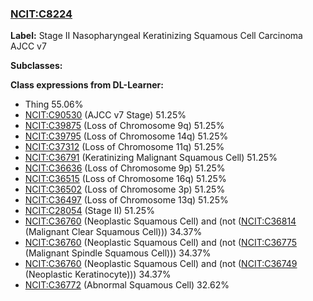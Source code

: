 
### [NCIT:C8224](http://purl.obolibrary.org/obo/NCIT_C8224)
**Label:** Stage II Nasopharyngeal Keratinizing Squamous Cell Carcinoma AJCC v7

**Subclasses:** 

**Class expressions from DL-Learner:**

- Thing 55.06%
- [NCIT:C90530](http://purl.obolibrary.org/obo/NCIT_C90530) (AJCC v7 Stage) 51.25%
- [NCIT:C39875](http://purl.obolibrary.org/obo/NCIT_C39875) (Loss of Chromosome 9q) 51.25%
- [NCIT:C39795](http://purl.obolibrary.org/obo/NCIT_C39795) (Loss of Chromosome 14q) 51.25%
- [NCIT:C37312](http://purl.obolibrary.org/obo/NCIT_C37312) (Loss of Chromosome 11q) 51.25%
- [NCIT:C36791](http://purl.obolibrary.org/obo/NCIT_C36791) (Keratinizing Malignant Squamous Cell) 51.25%
- [NCIT:C36636](http://purl.obolibrary.org/obo/NCIT_C36636) (Loss of Chromosome 9p) 51.25%
- [NCIT:C36515](http://purl.obolibrary.org/obo/NCIT_C36515) (Loss of Chromosome 16q) 51.25%
- [NCIT:C36502](http://purl.obolibrary.org/obo/NCIT_C36502) (Loss of Chromosome 3p) 51.25%
- [NCIT:C36497](http://purl.obolibrary.org/obo/NCIT_C36497) (Loss of Chromosome 13q) 51.25%
- [NCIT:C28054](http://purl.obolibrary.org/obo/NCIT_C28054) (Stage II) 51.25%
- [NCIT:C36760](http://purl.obolibrary.org/obo/NCIT_C36760) (Neoplastic Squamous Cell) and (not ([NCIT:C36814](http://purl.obolibrary.org/obo/NCIT_C36814) (Malignant Clear Squamous Cell))) 34.37%
- [NCIT:C36760](http://purl.obolibrary.org/obo/NCIT_C36760) (Neoplastic Squamous Cell) and (not ([NCIT:C36775](http://purl.obolibrary.org/obo/NCIT_C36775) (Malignant Spindle Squamous Cell))) 34.37%
- [NCIT:C36760](http://purl.obolibrary.org/obo/NCIT_C36760) (Neoplastic Squamous Cell) and (not ([NCIT:C36749](http://purl.obolibrary.org/obo/NCIT_C36749) (Neoplastic Keratinocyte))) 34.37%
- [NCIT:C36772](http://purl.obolibrary.org/obo/NCIT_C36772) (Abnormal Squamous Cell) 32.62%


